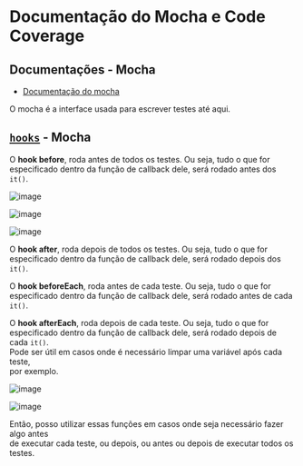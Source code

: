 # Documentação do Mocha e Code Coverage

## Documentações - Mocha 
- [Documentação do mocha](https://mochajs.org/)

O mocha é a interface usada para escrever testes até aqui.  

## [`hooks`](https://mochajs.org/#hooks) - Mocha 
O **hook before**, roda antes de todos os testes. Ou seja, tudo o que for  
especificado dentro da função de callback dele, será rodado antes dos `it()`.  

![image](https://user-images.githubusercontent.com/29297788/33521099-62b6eb6c-d7af-11e7-81a7-353e814ad303.png)

![image](https://user-images.githubusercontent.com/29297788/33521127-3c423d78-d7b0-11e7-94b7-3381e35acea8.png)

![image](https://user-images.githubusercontent.com/29297788/33521129-52fcfd6e-d7b0-11e7-9b29-82c4369fca14.png)

O **hook after**, roda depois de todos os testes. Ou seja, tudo o que for  
especificado dentro da função de callback dele, será rodado depois dos `it()`.  

O **hook beforeEach**, roda antes de cada teste. Ou seja, tudo o que for  
especificado dentro da função de callback dele, será rodado antes de cada `it()`.  

O **hook afterEach**, roda depois de cada teste. Ou seja, tudo o que for  
especificado dentro da função de callback dele, será rodado depois de cada `it()`.  
Pode ser útil em casos onde é necessário limpar uma variável após cada teste,  
por exemplo. 

![image](https://user-images.githubusercontent.com/29297788/33521136-8aea7260-d7b0-11e7-919c-7f1e1fa73f23.png)

![image](https://user-images.githubusercontent.com/29297788/33521137-901460ac-d7b0-11e7-92ad-cfcc018151c8.png)

Então, posso utilizar essas funções em casos onde seja necessário fazer algo antes  
de executar cada teste, ou depois, ou antes ou depois de executar todos os testes. 
